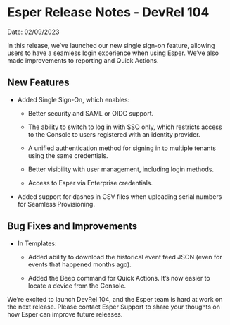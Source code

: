 # Esper Release Notes - DevRel 104

Date: 02/09/2023

In this release, we’ve launched our new single sign-on feature, allowing users to have a seamless login experience when using Esper. We’ve also made improvements to reporting and Quick Actions.

## New Features

* Added Single Sign-On, which enables:

    * Better security and SAML or OIDC support.

    * The ability to switch to log in with SSO only, which restricts access to the Console to users registered with an identity provider.

    * A unified authentication method for signing in to multiple  tenants using the same credentials. 

    * Better visibility with user management, including login methods. 

    * Access to Esper via Enterprise credentials.

* Added support for dashes in CSV files when uploading serial numbers for  Seamless Provisioning. 

## Bug Fixes and Improvements

* In Templates:

    * Added ability to download the historical event feed JSON (even for events that happened months ago).

    * Added the Beep command for Quick Actions. It’s now easier to locate a device from the Console.

We’re excited to launch DevRel 104, and the Esper team is hard at work on the next release. Please contact Esper Support to share your thoughts on how Esper can improve future releases.
